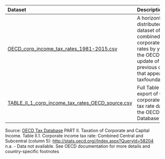 |  Dataset     | Description     |
| :------------- | :------------- |
| [OECD_corp_income_tax_rates_1981-2015.csv](https://github.com/TaxFoundation/data/blob/master/OECD-corporate-income-tax-rates/OECD_corp_income_tax_rates_1981-2015.csv) | A horizontally distributed dataset of combined corporate tax rates by year in the OECD. An update of a previous dataset that appeared on taxfoundation.org |
| [TABLE_II_1_corp_income_tax_rates_OECD_source.csv](https://github.com/TaxFoundation/data/blob/master/OECD-corporate-income-tax-rates/TABLE_II_1_corp_income_tax_rates_OECD_source.csv) | Full Table II.1 export of OECD corporate income tax rate data from the OECD Tax Database |


Source: [OECD Tax Database](http://www.oecd.org/tax/tax-policy/tax-database.htm)
PART II. Taxation of Corporate and Capital Income. Table II.1. Corporate income tax rate: Combined Central and Subcentral (column 5):  http://stats.oecd.org//Index.aspx?QueryId=58204
n.a. - Data not available.
See OECD documentation for more details and country-specific footnotes
